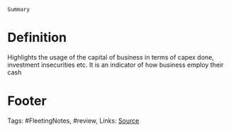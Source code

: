 
`Summary`

# Definition
Highlights the usage of the capital of business in terms of capex done, investment insecurities etc. It is an indicator of  how business employ their cash


# Footer
Tags: #FleetingNotes, #review, 
Links: 
[Source](https://www.alphainvesco.com/blog/cash-flow-from-investing-activities/)
<!--stackedit_data:
eyJoaXN0b3J5IjpbNDUxMTY2ODhdfQ==
-->